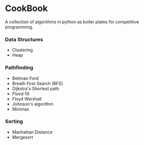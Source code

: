 # CookBook
A collection of algorithms in python as boiler plates for competitive programming.


### Data Structures
* Clustering
* Heap

### Pathfinding
* Bellman Ford
* Breath First Search (BFS)
* Dijkstra's Shortest path
* Flood fill
* Floyd Warshall
* Johnson's algorithm
* Minimax

### Sorting
* Manhattan Distance
* Mergesort
